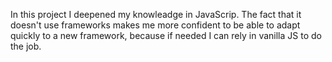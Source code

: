 In this project I deepened my knowleadge in JavaScrip. The fact that it doesn't use frameworks makes me more confident to be able to adapt quickly to a new framework, because if needed I can rely in vanilla JS to do the job.
